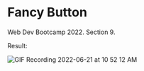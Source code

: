 # Fancy Button

Web Dev Bootcamp 2022. 
Section 9. 

Result: 

![GIF Recording 2022-06-21 at 10 52 12 AM](https://user-images.githubusercontent.com/49997164/174829679-b3db2afc-68ea-45ab-af4f-7a6c7cec6565.gif)
